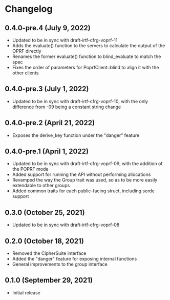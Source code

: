 # Changelog

## 0.4.0-pre.4 (July 9, 2022)
* Updated to be in sync with draft-irtf-cfrg-voprf-11
* Adds the evaluate() function to the servers to calculate the output of the OPRF
  directly
* Renames the former evaluate() function to blind_evaluate to match the spec
* Fixes the order of parameters for PoprfClient::blind to align it with the
  other clients

## 0.4.0-pre.3 (July 1, 2022)
* Updated to be in sync with draft-irtf-cfrg-voprf-10, with
  the only difference from -09 being a constant string change

## 0.4.0-pre.2 (April 21, 2022)
* Exposes the derive_key function under the "danger" feature

## 0.4.0-pre.1 (April 1, 2022)
* Updated to be in sync with draft-irtf-cfrg-voprf-09, with
  the addition of the POPRF mode
* Added support for running the API without performing allocations
* Revamped the way the Group trait was used, so as to be more easily
  extendable to other groups
* Added common traits for each public-facing struct, including serde
  support

## 0.3.0 (October 25, 2021)

* Updated to be in sync with draft-irtf-cfrg-voprf-08

## 0.2.0 (October 18, 2021)

* Removed the CipherSuite interface
* Added the "danger" feature for exposing internal functions
* General improvements to the group interface

## 0.1.0 (September 29, 2021)

* Initial release
